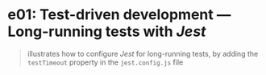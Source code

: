 # e01: Test-driven development &mdash; Long-running tests with *Jest*
> illustrates how to configure *Jest* for long-running tests, by adding the `testTimeout` property in the `jest.config.js` file

